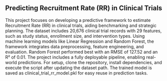 ## Predicting Recruitment Rate (RR) in Clinical Trials
This project focuses on developing a predictive framework to estimate Recruitment Rate (RR) in clinical trials, aiding benchmarking and strategic planning. The dataset includes 20,676 clinical trial records with 29 features, such as study status, enrollment size, and intervention types. Using machine learning models like Linear Regression and Random Forest, the framework integrates data preprocessing, feature engineering, and evaluation. Random Forest performed best with an RMSE of 127.52 and an R² of 0.01. The project includes a fully deployable pipeline, enabling real-world predictions. For setup, clone the repository, install dependencies, and execute the script after updating the dataset path. The trained model is saved as clinical_trial_rr_model.pkl for easy reuse in prediction tasks.

